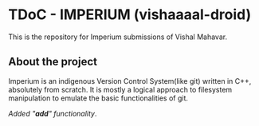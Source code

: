 # TDoC - IMPERIUM (vishaaaal-droid)

This is the repository for Imperium submissions of Vishal Mahavar.

## About the project

Imperium is an indigenous Version Control System(like git) written in C++, absolutely from scratch.
It is mostly a logical approach to filesystem manipulation to emulate the basic functionalities of git.

_Added "**add**" functionality_.
